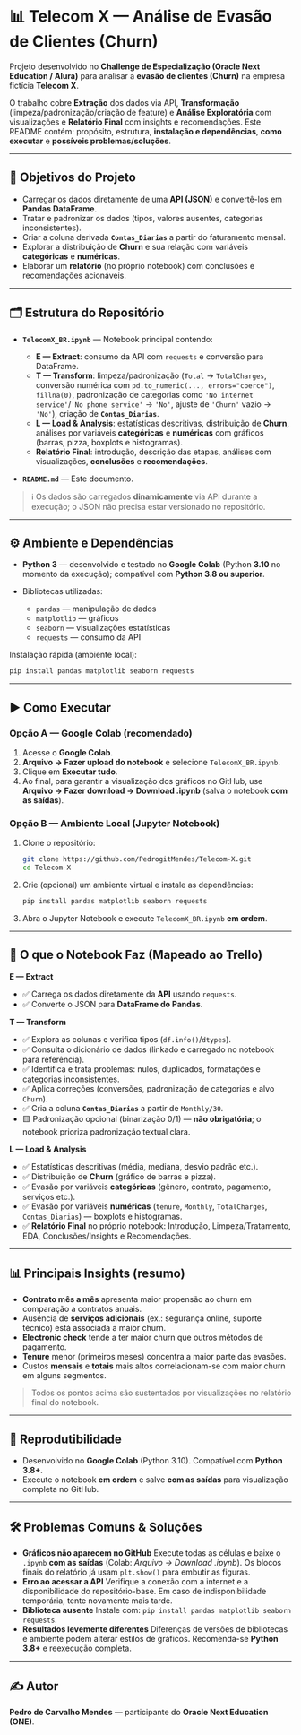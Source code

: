 # 📊 Telecom X — Análise de Evasão de Clientes (Churn)

Projeto desenvolvido no **Challenge de Especialização (Oracle Next Education / Alura)** para analisar a **evasão de clientes (Churn)** na empresa fictícia **Telecom X**.

O trabalho cobre **Extração** dos dados via API, **Transformação** (limpeza/padronização/criação de feature) e **Análise Exploratória** com visualizações e **Relatório Final** com insights e recomendações. Este README contém: propósito, estrutura, **instalação e dependências**, **como executar** e **possíveis problemas/soluções**.

---

## 🎯 Objetivos do Projeto

* Carregar os dados diretamente de uma **API (JSON)** e convertê-los em **Pandas DataFrame**.
* Tratar e padronizar os dados (tipos, valores ausentes, categorias inconsistentes).
* Criar a coluna derivada **`Contas_Diarias`** a partir do faturamento mensal.
* Explorar a distribuição de **Churn** e sua relação com variáveis **categóricas** e **numéricas**.
* Elaborar um **relatório** (no próprio notebook) com conclusões e recomendações acionáveis.

---

## 🗂️ Estrutura do Repositório

* **`TelecomX_BR.ipynb`** — Notebook principal contendo:

  * **E — Extract**: consumo da API com `requests` e conversão para DataFrame.
  * **T — Transform**: limpeza/padronização (`Total` → `TotalCharges`, conversão numérica com `pd.to_numeric(..., errors="coerce")`, `fillna(0)`, padronização de categorias como `'No internet service'`/`'No phone service'` → `'No'`, ajuste de `'Churn'` vazio → `'No'`), criação de **`Contas_Diarias`**.
  * **L — Load & Analysis**: estatísticas descritivas, distribuição de **Churn**, análises por variáveis **categóricas** e **numéricas** com gráficos (barras, pizza, boxplots e histogramas).
  * **Relatório Final**: introdução, descrição das etapas, análises com visualizações, **conclusões** e **recomendações**.
* **`README.md`** — Este documento.

> ℹ️ Os dados são carregados **dinamicamente** via API durante a execução; o JSON não precisa estar versionado no repositório.


---

## ⚙️ Ambiente e Dependências

* **Python 3** — desenvolvido e testado no **Google Colab** (Python **3.10** no momento da execução); compatível com **Python 3.8 ou superior**.
* Bibliotecas utilizadas:

  * `pandas` — manipulação de dados
  * `matplotlib` — gráficos
  * `seaborn` — visualizações estatísticas
  * `requests` — consumo da API

Instalação rápida (ambiente local):

```bash
pip install pandas matplotlib seaborn requests
```

---

## ▶️ Como Executar

### Opção A — Google Colab (recomendado)

1. Acesse o **Google Colab**.
2. **Arquivo → Fazer upload do notebook** e selecione `TelecomX_BR.ipynb`.
3. Clique em **Executar tudo**.
4. Ao final, para garantir a visualização dos gráficos no GitHub, use **Arquivo → Fazer download → Download .ipynb** (salva o notebook **com as saídas**).

### Opção B — Ambiente Local (Jupyter Notebook)

1. Clone o repositório:

   ```bash
   git clone https://github.com/PedrogitMendes/Telecom-X.git
   cd Telecom-X
   ```
2. Crie (opcional) um ambiente virtual e instale as dependências:

   ```bash
   pip install pandas matplotlib seaborn requests
   ```
3. Abra o Jupyter Notebook e execute `TelecomX_BR.ipynb` **em ordem**.

---

## 🔎 O que o Notebook Faz (Mapeado ao Trello)

**E — Extract**

* ✅ Carrega os dados diretamente da **API** usando `requests`.
* ✅ Converte o JSON para **DataFrame do Pandas**.

**T — Transform**

* ✅ Explora as colunas e verifica tipos (`df.info()`/`dtypes`).
* ✅ Consulta o dicionário de dados (linkado e carregado no notebook para referência).
* ✅ Identifica e trata problemas: nulos, duplicados, formatações e categorias inconsistentes.
* ✅ Aplica correções (conversões, padronização de categorias e alvo `Churn`).
* ✅ Cria a coluna **`Contas_Diarias`** a partir de `Monthly/30`.
* 🟨 Padronização opcional (binarização 0/1) — **não obrigatória**; o notebook prioriza padronização textual clara.

**L — Load & Analysis**

* ✅ Estatísticas descritivas (média, mediana, desvio padrão etc.).
* ✅ Distribuição de **Churn** (gráfico de barras e pizza).
* ✅ Evasão por variáveis **categóricas** (gênero, contrato, pagamento, serviços etc.).
* ✅ Evasão por variáveis **numéricas** (`tenure`, `Monthly`, `TotalCharges`, `Contas_Diarias`) — boxplots e histogramas.
* ✅ **Relatório Final** no próprio notebook: Introdução, Limpeza/Tratamento, EDA, Conclusões/Insights e Recomendações.

---

## 📊 Principais Insights (resumo)

* **Contrato mês a mês** apresenta maior propensão ao churn em comparação a contratos anuais.
* Ausência de **serviços adicionais** (ex.: segurança online, suporte técnico) está associada a maior churn.
* **Electronic check** tende a ter maior churn que outros métodos de pagamento.
* **Tenure** menor (primeiros meses) concentra a maior parte das evasões.
* Custos **mensais** e **totais** mais altos correlacionam-se com maior churn em alguns segmentos.

> Todos os pontos acima são sustentados por visualizações no relatório final do notebook.

---

## 🧩 Reprodutibilidade

* Desenvolvido no **Google Colab** (Python 3.10). Compatível com **Python 3.8+**.
* Execute o notebook **em ordem** e salve **com as saídas** para visualização completa no GitHub.

---

## 🛠️ Problemas Comuns & Soluções

* **Gráficos não aparecem no GitHub**
  Execute todas as células e baixe o `.ipynb` **com as saídas** (Colab: *Arquivo → Download .ipynb*). Os blocos finais do relatório já usam `plt.show()` para embutir as figuras.
* **Erro ao acessar a API**
  Verifique a conexão com a internet e a disponibilidade do repositório-base. Em caso de indisponibilidade temporária, tente novamente mais tarde.
* **Biblioteca ausente**
  Instale com: `pip install pandas matplotlib seaborn requests`.
* **Resultados levemente diferentes**
  Diferenças de versões de bibliotecas e ambiente podem alterar estilos de gráficos. Recomenda-se **Python 3.8+** e reexecução completa.


---

## ✍️ Autor

**Pedro de Carvalho Mendes** — participante do **Oracle Next Education (ONE)**.
